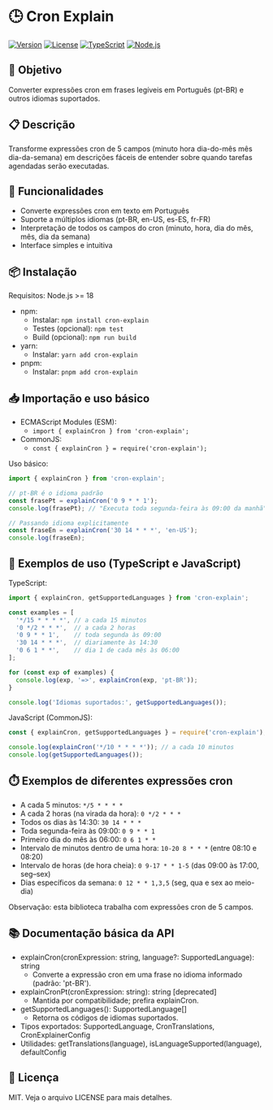 # 🕒 Cron Explain

[![Version](https://img.shields.io/badge/version-1.0.0-blue.svg)](https://github.com/username/cron-explain)
[![License](https://img.shields.io/badge/license-MIT-green.svg)](LICENSE)
[![TypeScript](https://img.shields.io/badge/TypeScript-5.5.3-blue.svg)](https://www.typescriptlang.org/)
[![Node.js](https://img.shields.io/badge/Node.js-%3E%3D18.x-green.svg)](https://nodejs.org/)

## 🎯 Objetivo

Converter expressões cron em frases legíveis em Português (pt-BR) e outros idiomas suportados.

## 📋 Descrição

Transforme expressões cron de 5 campos (minuto hora dia-do-mês mês dia-da-semana) em descrições fáceis de entender sobre quando tarefas agendadas serão executadas.

## 🚀 Funcionalidades

- Converte expressões cron em texto em Português
- Suporte a múltiplos idiomas (pt-BR, en-US, es-ES, fr-FR)
- Interpretação de todos os campos do cron (minuto, hora, dia do mês, mês, dia da semana)
- Interface simples e intuitiva

## 📦 Instalação

Requisitos: Node.js >= 18

- npm:
  - Instalar: `npm install cron-explain`
  - Testes (opcional): `npm test`
  - Build (opcional): `npm run build`
- yarn:
  - Instalar: `yarn add cron-explain`
- pnpm:
  - Instalar: `pnpm add cron-explain`

## 📥 Importação e uso básico

- ECMAScript Modules (ESM):
  - `import { explainCron } from 'cron-explain';`
- CommonJS:
  - `const { explainCron } = require('cron-explain');`

Uso básico:

```ts
import { explainCron } from 'cron-explain';

// pt-BR é o idioma padrão
const frasePt = explainCron('0 9 * * 1');
console.log(frasePt); // "Executa toda segunda-feira às 09:00 da manhã"

// Passando idioma explicitamente
const fraseEn = explainCron('30 14 * * *', 'en-US');
console.log(fraseEn);
```

## 🧪 Exemplos de uso (TypeScript e JavaScript)

TypeScript:
```ts
import { explainCron, getSupportedLanguages } from 'cron-explain';

const examples = [
  '*/15 * * * *', // a cada 15 minutos
  '0 */2 * * *',  // a cada 2 horas
  '0 9 * * 1',    // toda segunda às 09:00
  '30 14 * * *',  // diariamente às 14:30
  '0 6 1 * *',    // dia 1 de cada mês às 06:00
];

for (const exp of examples) {
  console.log(exp, '=>', explainCron(exp, 'pt-BR'));
}

console.log('Idiomas suportados:', getSupportedLanguages());
```

JavaScript (CommonJS):
```js
const { explainCron, getSupportedLanguages } = require('cron-explain');

console.log(explainCron('*/10 * * * *')); // a cada 10 minutos
console.log(getSupportedLanguages());
```

## ⏱️ Exemplos de diferentes expressões cron

- A cada 5 minutos: `*/5 * * * *`
- A cada 2 horas (na virada da hora): `0 */2 * * *`
- Todos os dias às 14:30: `30 14 * * *`
- Toda segunda-feira às 09:00: `0 9 * * 1`
- Primeiro dia do mês às 06:00: `0 6 1 * *`
- Intervalo de minutos dentro de uma hora: `10-20 8 * * *` (entre 08:10 e 08:20)
- Intervalo de horas (de hora cheia): `0 9-17 * * 1-5` (das 09:00 às 17:00, seg–sex)
- Dias específicos da semana: `0 12 * * 1,3,5` (seg, qua e sex ao meio-dia)

Observação: esta biblioteca trabalha com expressões cron de 5 campos.

## 📚 Documentação básica da API

- explainCron(cronExpression: string, language?: SupportedLanguage): string
  - Converte a expressão cron em uma frase no idioma informado (padrão: 'pt-BR').
- explainCronPt(cronExpression: string): string [deprecated]
  - Mantida por compatibilidade; prefira explainCron.
- getSupportedLanguages(): SupportedLanguage[]
  - Retorna os códigos de idiomas suportados.
- Tipos exportados: SupportedLanguage, CronTranslations, CronExplainerConfig
- Utilidades: getTranslations(language), isLanguageSupported(language), defaultConfig

## 📄 Licença

MIT. Veja o arquivo LICENSE para mais detalhes.